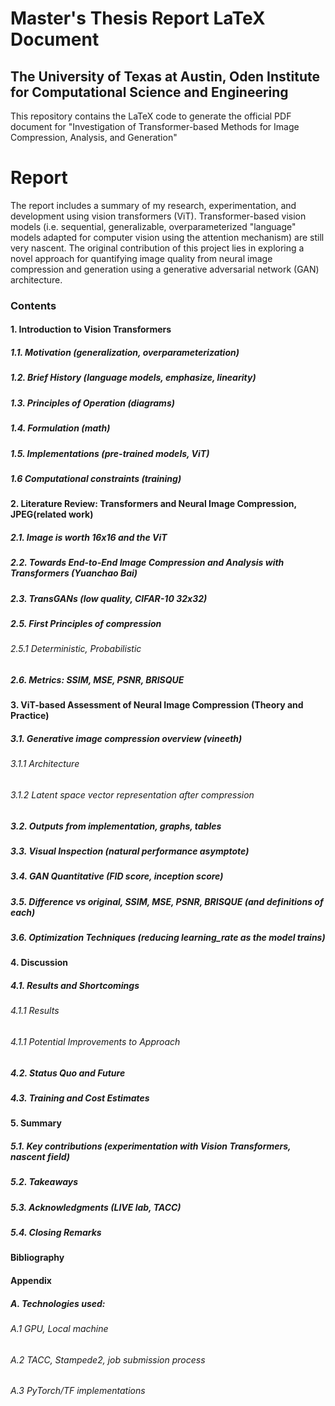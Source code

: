 # Master's Thesis Report LaTeX Document
## The University of Texas at Austin, Oden Institute for Computational Science and Engineering

This repository contains the LaTeX code to generate the official PDF document for
"Investigation of Transformer-based Methods for Image Compression, Analysis, and Generation"

Report
=============================================================
The report includes a summary of my research, experimentation,
and development using vision transformers (ViT).
Transformer-based vision models (i.e. sequential, generalizable, overparameterized "language" models adapted for computer vision using the attention mechanism) are still very nascent.
The original contribution of this project lies in exploring a novel approach for quantifying image quality from neural image compression and generation using a generative adversarial network (GAN) architecture.

### Contents

#### 1. Introduction to Vision Transformers
##### 1.1. Motivation (generalization, overparameterization)
##### 1.2. Brief History (language models, emphasize, linearity)
##### 1.3. Principles of Operation (diagrams) 
##### 1.4. Formulation (math)
##### 1.5. Implementations (pre-trained models, ViT)
##### 1.6 Computational constraints (training)

#### 2. Literature Review: Transformers and Neural Image Compression, JPEG(related work)
##### 2.1. Image is worth 16x16 and the ViT
##### 2.2. Towards End-to-End Image Compression and Analysis with Transformers (Yuanchao Bai)
##### 2.3. TransGANs (low quality, CIFAR-10 32x32)
##### 2.5. First Principles of compression
###### 2.5.1 Deterministic, Probabilistic
##### 2.6. Metrics: SSIM, MSE, PSNR, BRISQUE

#### 3. ViT-based Assessment of Neural Image Compression (Theory and Practice)
##### 3.1. Generative image compression overview (vineeth)
###### 3.1.1 Architecture
###### 3.1.2 Latent space vector representation after compression
##### 3.2. Outputs from implementation, graphs, tables
##### 3.3. Visual Inspection (natural performance asymptote)
##### 3.4. GAN Quantitative (FID score, inception score)
##### 3.5. Difference vs original, SSIM, MSE, PSNR, BRISQUE (and definitions of each)
##### 3.6. Optimization Techniques (reducing learning_rate as the model trains)

#### 4. Discussion
##### 4.1. Results and Shortcomings
###### 4.1.1 Results
###### 4.1.1 Potential Improvements to Approach
##### 4.2. Status Quo and Future  
##### 4.3. Training and Cost Estimates

#### 5. Summary
##### 5.1. Key contributions (experimentation with Vision Transformers, nascent field)
##### 5.2. Takeaways
##### 5.3. Acknowledgments (LIVE lab, TACC)
##### 5.4. Closing Remarks

#### Bibliography

#### Appendix
##### A. Technologies used:
###### A.1 GPU, Local machine
###### A.2 TACC, Stampede2, job submission process
###### A.3 PyTorch/TF implementations